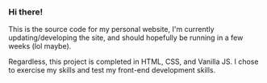 ### Hi there!

This is the source code for my personal website, I'm currently updating/developing the site, and should hopefully be running in a few weeks (lol maybe).

Regardless, this project is completed in HTML, CSS, and Vanilla JS. I chose to exercise my skills and test my front-end development skills.
